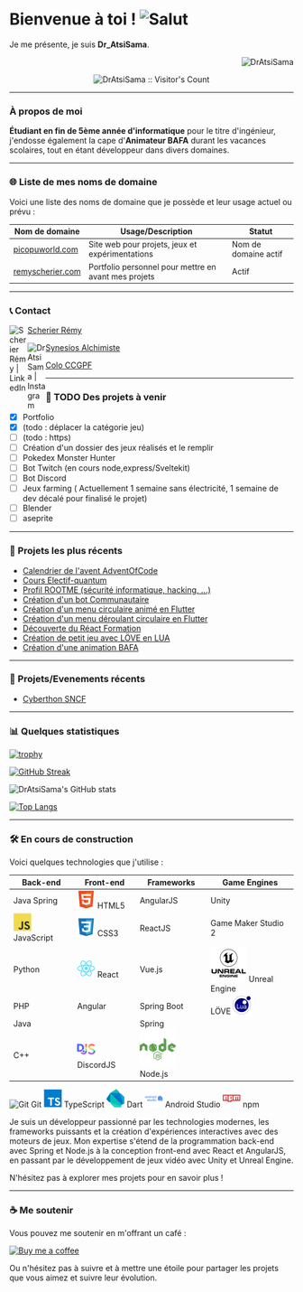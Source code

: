# Bienvenue à toi ! <img src="https://media.giphy.com/media/hvRJCLFzcasrR4ia7z/giphy.gif" width="30px" alt="Salut">   
Je me présente, je suis **__Dr_AtsiSama__**. 

<p align="right">
  <img src="https://komarev.com/ghpvc/?username=DarekaSama&style=plastic&color=blueviolet&label=Nombre+de+visite+du+profil+:" alt="DrAtsiSama">
</p> 
<p align="center">
  <img src="https://profile-counter.glitch.me/{DarekaSama}/count.svg" alt="DrAtsiSama :: Visitor's Count">
</p> 

---

### À propos de moi

**Étudiant en fin de 5ème année d'informatique** pour le titre d'ingénieur, j'endosse également la cape d'**Animateur BAFA** durant les vacances scolaires, tout en étant développeur dans divers domaines.

<!-- 
  Anciennes références et images (commentées) :
  - https://stackshare.io/
  - https://medium.com/
  - https://dev.to/
  - <p align="center"><img src="https://thumbs.gfycat.com/GoodnaturedFondGaur-size_restricted.gif" alt="Synthwave" height="300" width="500"></p>
  - <img align='right' src="https://media.giphy.com/media/ieyl9zmCjO4b4t6qoY/giphy.gif" width="230">
  - https://devicon.dev/
  - https://img.shields.io/badge/Discord-7289DA?style=for-the-badge&logo=discord&logoColor=white
  - https://dev.to/envoy_/150-badges-for-github-pnk
  - ![Example 3](https://raw.githubusercontent.com/DrAtsiSama/github-profile-header-generator/main/social/examples/example-3.png)
-->

---

### 🌐 Liste de mes noms de domaine

Voici une liste des noms de domaine que je possède et leur usage actuel ou prévu :

| **Nom de domaine**                                  | **Usage/Description**                               | **Statut**           |
|-----------------------------------------------------|-----------------------------------------------------|----------------------|
| [picopuworld.com](http://picopuworld.com)           | Site web pour projets, jeux et expérimentations     | Nom de domaine actif |
| [remyscherier.com](http://remyscherier.com:3000/)   | Portfolio personnel pour mettre en avant mes projets  | Actif                |

---

### 📞 Contact

<a href="https://www.linkedin.com/in/scherierremy" target="_blank">
  <img align="left" alt="Scherier Rémy | LinkedIn" width="32" src="https://cdn.jsdelivr.net/npm/simple-icons@v3/icons/linkedin.svg" />
</a> 

[Scherier Rémy](https://www.linkedin.com/in/scherierremy)

<a href="https://www.instagram.com/synesios_alchimiste/" target="_blank">
  <img align="left" alt="DrAtsiSama | Instagram" width="32" src="https://cdn.jsdelivr.net/npm/simple-icons@v3/icons/instagram.svg" />
</a>

[Synesios Alchimiste](https://www.instagram.com/synesios_alchimiste/)


[Colo CCGPF](https://recrutement-sej.ccgpfcheminots.com/front-identifier.html)

---

### 📝 TODO Des projets à venir

- [x] Portfolio
- [x] (todo : déplacer la catégorie jeu)
- [ ] (todo : https)
- [ ] Création d'un dossier des jeux réalisés et le remplir
- [ ] Pokedex Monster Hunter
- [ ] Bot Twitch (en cours node,express/Sveltekit)
- [ ] Bot Discord
- [ ] Jeux farming ( Actuellement 1 semaine sans électricité, 1 semaine de dev décalé pour finalisé le projet)
- [ ] Blender
- [ ] aseprite

---

### 🚀 Projets les plus récents

<!-- Projet:START -->
- [Calendrier de l'avent AdventOfCode](https://github.com/DrAtsiSama/AdventOfCode)
- [Cours Electif-quantum](https://github.com/DrAtsiSama/Electif-quantum)
- [Profil ROOTME (sécurité informatique, hacking, ...)](https://www.root-me.org/Dr_AtsiSama)
- [Création d'un bot Communautaire](https://github.com/DrAtsiSama/Opal_BotDiscord)
- [Création d'un menu circulaire animé en Flutter](https://github.com/DrAtsiSama/GameAndPrograming/tree/main/Flutter/AnimatedCircularMenu)
- [Création d'un menu déroulant circulaire en Flutter](https://github.com/DrAtsiSama/GameAndPrograming/tree/main/Flutter/NavBarSpinCircle)
- [Découverte du Réact Formation](https://github.com/DrAtsiSama/GameAndPrograming/tree/main/React/Cours)
- [Création de petit jeu avec LÖVE en LUA](https://github.com/DrAtsiSama/GameAndPrograming/tree/main/L%C3%96VE-LUA)
- [Création d'une animation BAFA](https://github.com/DrAtsiSama/GameAndPrograming/tree/main/EscapeGame)
<!-- Projet:END -->

---

### 🚀 Projets/Evenements récents
- [Cyberthon SNCF](https://www.twitch.tv/sncfgaming)

---

### 📊 Quelques statistiques

[![trophy](https://github-profile-trophy.vercel.app/?username=DrAtsiSama&theme=onedark)](https://github.com/ryo-ma/github-profile-trophy)

[![GitHub Streak](http://github-readme-streak-stats.herokuapp.com?user=DrAtsiSama&theme=dark&hide_border=true&date_format=j%20M%5B%20Y%5D)](https://git.io/streak-stats)

![DrAtsiSama's GitHub stats](https://github-readme-stats.vercel.app/api?username=DrAtsiSama&show_icons=true&theme=dark)

[![Top Langs](https://github-readme-stats.vercel.app/api/top-langs/?username=DrAtsiSama&layout=compact)](https://github.com/DrAtsiSama/github-readme-stats)

---

### 🛠 En cours de construction

Voici quelques technologies que j'utilise :

| **Back-end** | **Front-end** | **Frameworks** | **Game Engines** |
|--------------|---------------|----------------|--------------------|
| Java Spring  | <img src="https://raw.githubusercontent.com/devicons/devicon/master/icons/html5/html5-original.svg" alt="HTML5" width="32" height="32"/> HTML5 | AngularJS | Unity |
| <img src="https://raw.githubusercontent.com/devicons/devicon/master/icons/javascript/javascript-original.svg" alt="JavaScript" width="32" height="32"/> JavaScript | <img src="https://raw.githubusercontent.com/devicons/devicon/master/icons/css3/css3-original.svg" alt="CSS3" width="32" height="32"/> CSS3 | ReactJS | Game Maker Studio 2 |
| Python       | <img src="https://raw.githubusercontent.com/devicons/devicon/master/icons/react/react-original.svg" alt="React" width="32" height="32"/> React | Vue.js | <img src="https://github.com/devicons/devicon/blob/master/icons/unrealengine/unrealengine-original-wordmark.svg" alt="Unreal Engine" width="64" height="64"/> Unreal Engine |
| PHP          | Angular       | Spring Boot  | LÖVE <img src="https://github.com/devicons/devicon/blob/master/icons/lua/lua-plain-wordmark.svg" alt="Lua" width="32" height="32"/> |
| Java         |               | Spring       |                    |
| C++          | <img src="https://github.com/devicons/devicon/blob/master/icons/discordjs/discordjs-original.svg" alt="DiscordJS" width="32" height="32"/> DiscordJS | <img src="https://github.com/devicons/devicon/blob/master/icons/nodejs/nodejs-plain-wordmark.svg" alt="Node.js" width="64" height="64"/> Node.js |  |

<p align="left">
  <img src="https://www.vectorlogo.zone/logos/git-scm/git-scm-icon.svg" alt="Git" width="32" height="32"/> Git
  <img src="https://raw.githubusercontent.com/devicons/devicon/master/icons/typescript/typescript-original.svg" alt="TypeScript" width="32" height="32"/> TypeScript
  <img src="https://github.com/devicons/devicon/blob/master/icons/dart/dart-original.svg" alt="Dart" width="32" height="32"/> Dart
  <img src="https://github.com/devicons/devicon/blob/master/icons/androidstudio/androidstudio-plain-wordmark.svg" alt="Android Studio" width="32" height="32"/> Android Studio
  <img src="https://github.com/devicons/devicon/blob/master/icons/npm/npm-original-wordmark.svg" alt="npm" width="32" height="32"/> npm
</p>

Je suis un développeur passionné par les technologies modernes, les frameworks puissants et la création d'expériences interactives avec des moteurs de jeux. Mon expertise s'étend de la programmation back-end avec Spring et Node.js à la conception front-end avec React et AngularJS, en passant par le développement de jeux vidéo avec Unity et Unreal Engine.

N'hésitez pas à explorer mes projets pour en savoir plus !

---

### ☕ Me soutenir

Vous pouvez me soutenir en m'offrant un café :

[![Buy me a coffee](https://img.buymeacoffee.com/button-api/?text=Buy%20me%20a%20coffee&emoji=&slug=DrAtsiSama&button_colour=FFDD00&font_colour=000000&font_family=Cookie&outline_colour=000000&coffee_colour=ffffff)](https://www.buymeacoffee.com/DrAtsiSama)

Ou n'hésitez pas à suivre et à mettre une étoile pour partager les projets que vous aimez et suivre leur évolution.
